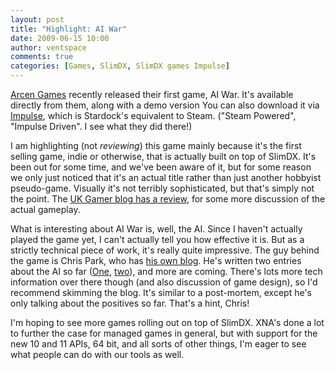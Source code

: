 ```yaml
---
layout: post
title: "Highlight: AI War"
date: 2009-06-15 10:00
author: ventspace
comments: true
categories: [Games, SlimDX, SlimDX games Impulse]
---
```

<a href="http://www.arcengames.com/">Arcen Games</a> recently released their first game, AI War. It's available directly from them, along with a demo version You can also download it via <a href="http://www.impulsedriven.com/aiwar">Impulse</a>, which is Stardock's equivalent to Steam. ("Steam Powered", "Impulse Driven". I see what they did there!)

I am highlighting (not <em>reviewing</em>) this game mainly because it's the first selling game, indie or otherwise, that is actually built on top of SlimDX. It's been out for some time, and we've been aware of it, but for some reason we only just noticed that it's an actual title rather than just another hobbyist pseudo-game. Visually it's not terribly sophisticated, but that's simply not the point. The <a href="http://www.ukgamer.co.uk/2009/06/ai-war-fleet-command.html">UK Gamer blog has a review</a>, for some more discussion of the actual gameplay.

What is interesting about AI War is, well, the AI. Since I haven't actually played the game yet, I can't actually tell you how effective it is. But as a strictly technical piece of work, it's really quite impressive. The guy behind the game is Chris Park, who has <a href="http://christophermpark.blogspot.com/">his own blog</a>. He's written two entries about the AI so far (<a href="http://christophermpark.blogspot.com/2009/06/designing-emergent-ai-part-1.html">One</a>, <a href="http://christophermpark.blogspot.com/2009/06/designing-emergeno-ai-part-1.html">two</a>), and more are coming. There's lots more tech information over there though (and also discussion of game design), so I'd recommend skimming the blog. It's similar to a post-mortem, except he's only talking about the positives so far. That's a hint, Chris!

I'm hoping to see more games rolling out on top of SlimDX. XNA's done a lot to further the case for managed games in general, but with support for the new 10 and 11 APIs, 64 bit, and all sorts of other things, I'm eager to see what people can do with our tools as well.
